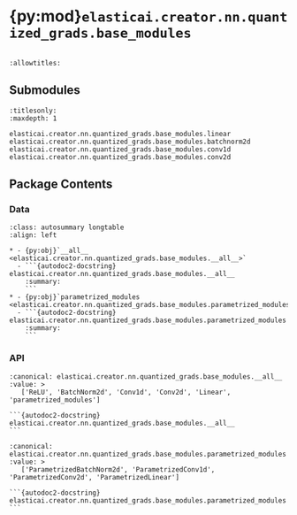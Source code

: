# {py:mod}`elasticai.creator.nn.quantized_grads.base_modules`

```{py:module} elasticai.creator.nn.quantized_grads.base_modules
```

```{autodoc2-docstring} elasticai.creator.nn.quantized_grads.base_modules
:allowtitles:
```

## Submodules

```{toctree}
:titlesonly:
:maxdepth: 1

elasticai.creator.nn.quantized_grads.base_modules.linear
elasticai.creator.nn.quantized_grads.base_modules.batchnorm2d
elasticai.creator.nn.quantized_grads.base_modules.conv1d
elasticai.creator.nn.quantized_grads.base_modules.conv2d
```

## Package Contents

### Data

````{list-table}
:class: autosummary longtable
:align: left

* - {py:obj}`__all__ <elasticai.creator.nn.quantized_grads.base_modules.__all__>`
  - ```{autodoc2-docstring} elasticai.creator.nn.quantized_grads.base_modules.__all__
    :summary:
    ```
* - {py:obj}`parametrized_modules <elasticai.creator.nn.quantized_grads.base_modules.parametrized_modules>`
  - ```{autodoc2-docstring} elasticai.creator.nn.quantized_grads.base_modules.parametrized_modules
    :summary:
    ```
````

### API

````{py:data} __all__
:canonical: elasticai.creator.nn.quantized_grads.base_modules.__all__
:value: >
   ['ReLU', 'BatchNorm2d', 'Conv1d', 'Conv2d', 'Linear', 'parametrized_modules']

```{autodoc2-docstring} elasticai.creator.nn.quantized_grads.base_modules.__all__
```

````

````{py:data} parametrized_modules
:canonical: elasticai.creator.nn.quantized_grads.base_modules.parametrized_modules
:value: >
   ['ParametrizedBatchNorm2d', 'ParametrizedConv1d', 'ParametrizedConv2d', 'ParametrizedLinear']

```{autodoc2-docstring} elasticai.creator.nn.quantized_grads.base_modules.parametrized_modules
```

````
